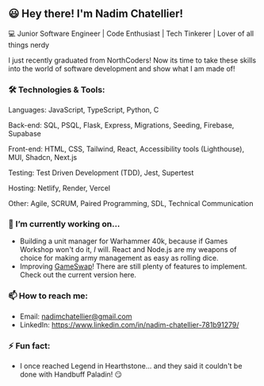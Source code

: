 ## 😃  Hey there! I'm Nadim Chatellier!
💻  Junior Software Engineer | Code Enthusiast | Tech Tinkerer | Lover of all things nerdy

I just recently graduated from NorthCoders! Now its time to take these skills into the world of software development and show what I am made of!

### 🛠️ Technologies & Tools:
Languages: JavaScript, TypeScript, Python, C

Back-end: SQL, PSQL, Flask, Express, Migrations, Seeding, Firebase, Supabase

Front-end: HTML, CSS, Tailwind, React, Accessibility tools (Lighthouse), MUI, Shadcn, Next.js

Testing: Test Driven Development (TDD), Jest, Supertest

Hosting: Netlify, Render, Vercel

Other: Agile, SCRUM, Paired Programming, SDL, Technical Communication

### 🔭 I’m currently working on...
- Building a unit manager for Warhammer 40k, because if Games Workshop won't do it, *I* will. React and Node.js are my weapons of choice for making army management as easy as rolling dice.
- Improving [GameSwap](https://game-swap.netlify.app)! There are still plenty of features to implement. Check out the current version here.
### 📫 How to reach me:
- Email: nadimchatellier@gmail.com
- LinkedIn: https://www.linkedin.com/in/nadim-chatellier-781b91279/
### ⚡ Fun fact:
- I once reached Legend in Hearthstone... and they said it couldn't be done with Handbuff Paladin! 😏
